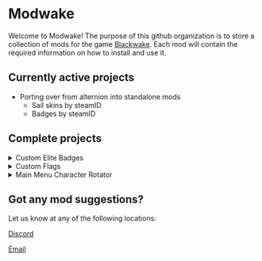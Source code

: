 # Modwake

Welcome to Modwake!
The purpose of this github organization is to store a collection of mods for the game [Blackwake](http://www.blackwake.com/). Each mod will contain the required information on how to install and use it.

## Currently active projects

- Porting over from alternion into standalone mods
   - Sail skins by steamID
   - Badges by steamID

## Complete projects

<details class="project">
	<summary>Custom Elite Badges</summary>
		<a href="https://github.com/Modwake/customEliteBadges" target="_blank">Link to Repo</a><br>
		<a href="https://github.com/Modwake/customEliteBadges/releases/latest/" target="_blank">Latest Release</a>
		<div>
			Allows custom elite badges based on level.
		</div>
</details>

<details class="project">
	<summary>Custom Flags</summary>
		<a href="https://github.com/Modwake/customFlags" target="_blank">Link to Repo</a><br>
		<a href="https://github.com/Modwake/customFlags/releases/latest" target="_blank">Latest Release</a>
		<div>
			Allows you to set a custom flag for yourself and others.
		</div>
</details>

<details class="project">
	<summary>Main Menu Character Rotator</summary>
		<a href="https://github.com/Modwake/MainMenuCharacterRotator" target="_blank">Link to Repo</a><br>
		<a href="https://github.com/Modwake/MainMenuCharacterRotator/releases/latest/" target="_blank">Latest Release</a>
		<div>
			Lets you rotate the character in the main menu.
		</div>
</details>

## Got any mod suggestions?

Let us know at any of the following locations:

<a href="https://discord.gg/edrmYUN">Discord</a>

<a href="mailto:modwake@gmail.com">Email</a>
